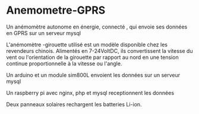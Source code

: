 # Anemometre-GPRS
Un anémomètre autonome en énergie, connecté , qui envoie ses données en GPRS sur un serveur  mysql

L'anémomètre -girouette utilisé est un modèle disponible chez les revendeurs chinois. Alimentés en 7-24VoltDC, ils convertissent la vitesse du vent ou l'orientation de la girouette par rapport au nord en une tension continue proportionnelle à la vitesse ou l'angle.

Un arduino et un module sim800L envoient les données sur un serveur mysql

Un raspberry pi avec nginx, php et mysql receptionnent les données

Deux panneaux solaires rechargent les batteries Li-ion.

